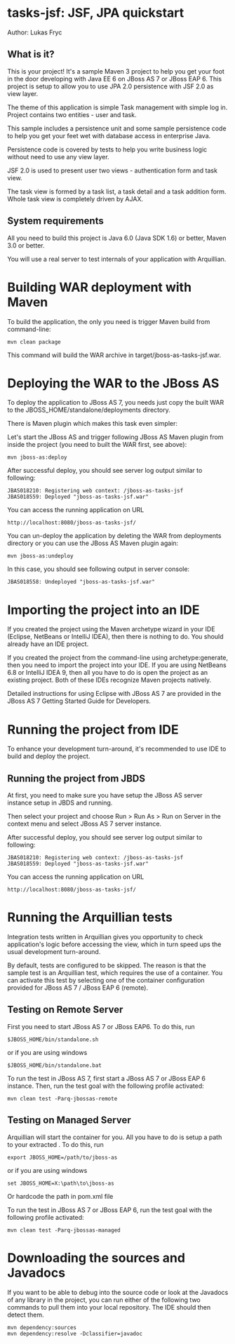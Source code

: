 tasks-jsf: JSF, JPA quickstart
==============================

Author: Lukas Fryc


What is it?
-----------

This is your project! It's a sample Maven 3 project to help you
get your foot in the door developing with Java EE 6 on JBoss AS 7 or JBoss EAP 6. 
This project is setup to allow you to use JPA 2.0 persistence with JSF 2.0 as view layer.

The theme of this application is simple Task management with simple log in.
Project contains two entities - user and task.

This sample includes a persistence unit and some sample persistence code to help 
you get your feet wet with database access in enterprise Java.

Persistence code is covered by tests to help you write business logic without need
to use any view layer.

JSF 2.0 is used to present user two views - authentication form and task view.

The task view is formed by a task list, a task detail and a task addition form.
Whole task view is completely driven by AJAX.

System requirements
-------------------

All you need to build this project is Java 6.0 (Java SDK 1.6) or better, Maven
3.0 or better.

You will use a real server to test internals of your application with Arquillian.

Building WAR deployment with Maven
===============================

To build the application, the only you need is trigger Maven build from
command-line:

    mvn clean package
    
This command will build the WAR archive in target/jboss-as-tasks-jsf.war.


Deploying the WAR to the JBoss AS
=================================

To deploy the application to JBoss AS 7, you needs just copy the built WAR
to the JBOSS_HOME/standalone/deployments directory.

There is Maven plugin which makes this task even simpler:

Let's start the JBoss AS and trigger following JBoss AS Maven plugin from
inside the project (you need to built the WAR first, see above):

    mvn jboss-as:deploy
    
After successful deploy, you should see server log output similar to following:

    JBAS018210: Registering web context: /jboss-as-tasks-jsf
    JBAS018559: Deployed "jboss-as-tasks-jsf.war"

You can access the running application on URL
    
    http://localhost:8080/jboss-as-tasks-jsf/

You can un-deploy the application by deleting the WAR from deployments
directory or you can use the JBoss AS Maven plugin again:

    mvn jboss-as:undeploy
    
In this case, you should see following output in server console:

    JBAS018558: Undeployed "jboss-as-tasks-jsf.war"


Importing the project into an IDE
=================================

If you created the project using the Maven archetype wizard in your IDE
(Eclipse, NetBeans or IntelliJ IDEA), then there is nothing to do. You should
already have an IDE project.

If you created the project from the command-line using archetype:generate, then
you need to import the project into your IDE. If you are using NetBeans 6.8 or
IntelliJ IDEA 9, then all you have to do is open the project as an existing
project. Both of these IDEs recognize Maven projects natively.
 
Detailed instructions for using Eclipse with JBoss AS 7 are provided in the 
JBoss AS 7 Getting Started Guide for Developers.


Running the project from IDE
============================

To enhance your development turn-around, it's recommended to use IDE to build
and deploy the project.

Running the project from JBDS
-----------------------------

At first, you need to make sure you have setup the JBoss AS server instance
setup in JBDS and running.

Then select your project and choose Run > Run As > Run on Server
in the context menu and select JBoss AS 7 server instance.

After successful deploy, you should see server log output similar to following:

    JBAS018210: Registering web context: /jboss-as-tasks-jsf
    JBAS018559: Deployed "jboss-as-tasks-jsf.war"

You can access the running application on URL
    
    http://localhost:8080/jboss-as-tasks-jsf/


Running the Arquillian tests
============================

Integration tests written in Arquillian gives you opportunity to check
application's logic before accessing the view, which in turn speed ups
the usual development turn-around.

By default, tests are configured to be skipped. The reason is that the sample
test is an Arquillian test, which requires the use of a container. You can
activate this test by selecting one of the container configuration provided 
for JBoss AS 7 / JBoss EAP 6 (remote).

Testing on Remote Server
-------------------------
 
First you need to start JBoss AS 7 or JBoss EAP6. To do this, run
  
    $JBOSS_HOME/bin/standalone.sh
  
or if you are using windows
 
    $JBOSS_HOME/bin/standalone.bat

To run the test in JBoss AS 7, first start a JBoss AS 7 or JBoss EAP 6 instance. Then, run the
test goal with the following profile activated:

    mvn clean test -Parq-jbossas-remote

Testing on Managed Server
-------------------------
 
Arquillian will start the container for you. All you have to do is setup a path to your
extracted . To do this, run
  
    export JBOSS_HOME=/path/to/jboss-as
  
or if you are using windows
 
    set JBOSS_HOME=X:\path\to\jboss-as

Or hardcode the path in pom.xml file

To run the test in JBoss AS 7 or JBoss EAP 6, run the test goal with the following profile activated:

    mvn clean test -Parq-jbossas-managed
    

Downloading the sources and Javadocs
====================================

If you want to be able to debug into the source code or look at the Javadocs
of any library in the project, you can run either of the following two
commands to pull them into your local repository. The IDE should then detect
them.

    mvn dependency:sources
    mvn dependency:resolve -Dclassifier=javadoc
